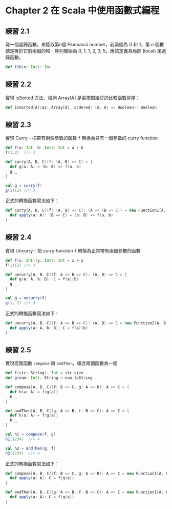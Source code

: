 # Chapter 2 在 Scala 中使用函數式編程

## 練習 2.1
寫一個遞歸函數，來獲取第n個 Fibonacci number，前兩個為 0 和 1，第 n 個數總是等於它前兩個的和 - 序列開始為 0, 1, 1, 2, 3, 5。應該定義為局部 (local) 尾遞歸函數。
```scala
def fib(n: Int): Int
```

## 練習 2.2
實現 isSorted 方法，檢測 Array[A] 是否按照給訂的比較函數排序：
```scala
def isSorted[A](as: Array[A], ordered: (A, A) => Boolean): Boolean
```

## 練習 2.3
實現 Curry - 把帶有兩個參數的函數 `f` 轉換為只有一個參數的 curry function

```scala
def f(a: Int, b: Int): Int = a + b
f(1,2)  //> 3

def curry[A, B, C](f: (A, B) => C) = {
  def g(a: A) = (b: B) => f(a, b)
  g _
}

val g = curry(f)
g(1)(2) //> 3
```

正式的轉換函數寫法如下：
```scala
def curry[A, B, C](f: (A, B) => C): (A => (B => C)) = new Function1[A, (B => C)] {
  def apply(a: A): (B => C) = (b: B) => f(a, b)
}
```

## 練習 2.4
實現 Uncurry - 把 curry function `f` 轉換為正常帶有兩個參數的函數

```scala
def f(x: Int)(y: Int): Int = x + y
f(1)(2) //> 3

def uncurry[A, B, C](f: A => B => C): (A, B) => C = {
  def g(a: A, b: B): C = f(a)(b)
  g _
}

val g = uncurry(f)
g(1, 2) //> 3
```

正式的轉換函數寫法如下：
```scala
def uncurry[A, B, C](f: A => B => C): (A, B) => C = new Function2[A, B, C] {
  def apply(a: A, b: B): C = f(a)(b)
}
```

## 練習 2.5
實現高階函數 `compose` 與 `andThen`，組合兩個函數為一個

```scala
def f(str: String): Int = str.size
def g(num: Int): String = num.toString

def compose[A, B, C](f: B => C, g: A => B): A => C = {
  def h(a: A) = f(g(a))
  h _
}

def andThen[A, B, C](g: A => B, f: B => C): A => C = {
  def h(a: A) = f(g(a))
  h _
}

val h1 = compose(f, g)
h1(1234)  //> 4

val h2 = andThen(g, f)
h2(1234)  //> 4
```

正式的轉換函數寫法如下：
```scala
def compose[A, B, C](f: B => C, g: A => B): A => C = new Function1[A, C] {
  def apply(a: A): C = f(g(a))
}

def andThen[A, B, C](g: A => B, f: B => C): A => C = new Function1[A, C] {
  def apply(a: A): C = f(g(a))
}
```
